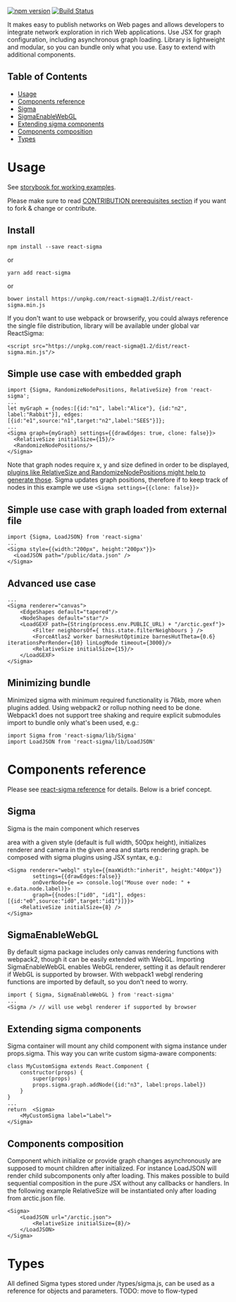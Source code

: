 [![npm version][img-1]][1]
[![Build Status][img-2]][2]

[img-1]: https://img.shields.io/npm/v/react-sigma.svg
[img-2]: https://travis-ci.org/dunnock/react-sigma.svg?branch=master

[1]: https://www.npmjs.com/package/react-sigma "npm version"
[2]: https://travis-ci.org/dunnock/react-sigma

It makes easy to publish networks on Web pages and allows developers to integrate network exploration in rich Web applications. Use JSX for graph configuration, including asynchronous graph loading. Library is lightweight and modular, so you can bundle only what you use. Easy to extend with additional components.

## Table of Contents

- [Usage](#usage)
- [Components reference](#components-reference)
 - [Sigma](#sigma)
 - [SigmaEnableWebGL](#sigmaenablewebgl)
 - [Extending sigma components](#extending-sigma-components)
 - [Components composition](#components-composition)
- [Types](#types)

# Usage

See [storybook for working examples](https://dunnock.github.io/react-sigma/).

Please make sure to read [CONTRIBUTION prerequisites section](https://github.com/dunnock/react-sigma/blob/master/CONTRIBUTION.md#prerequisites) if you want to fork & change or contribute.

## Install

`npm install --save react-sigma`

or

`yarn add react-sigma`

or

`bower install https://unpkg.com/react-sigma@1.2/dist/react-sigma.min.js`

If you don't want to use webpack or browserify, you could always reference the
single file distribution, library will be available under global var ReactSigma:

`<script src="https://unpkg.com/react-sigma@1.2/dist/react-sigma.min.js"/>`

## Simple use case with embedded graph

```
import {Sigma, RandomizeNodePositions, RelativeSize} from 'react-sigma';
...
let myGraph = {nodes:[{id:"n1", label:"Alice"}, {id:"n2", label:"Rabbit"}], edges:[{id:"e1",source:"n1",target:"n2",label:"SEES"}]};
...
<Sigma graph={myGraph} settings={{drawEdges: true, clone: false}}>
  <RelativeSize initialSize={15}/>
  <RandomizeNodePositions/>
</Sigma>
```
Note that graph nodes require x, y and size defined in order to be displayed, [plugins like RelativeSize and RandomizeNodePositions might help to generate those](https://github.com/dunnock/react-sigma/blob/master/DOCS.md#nodes-distribution). Sigma updates graph positions, therefore if to keep track of nodes in this example we use 
`<Sigma settings={{clone: false}}>`

## Simple use case with graph loaded from external file

```
import {Sigma, LoadJSON} from 'react-sigma'
...
<Sigma style={{width:"200px", height:"200px"}}>
  <LoadJSON path="/public/data.json" />
</Sigma>
```

## Advanced use case
```
...
<Sigma renderer="canvas">
	<EdgeShapes default="tapered"/>
	<NodeShapes default="star"/>
	<LoadGEXF path={String(process.env.PUBLIC_URL) + "/arctic.gexf"}>
		<Filter neighborsOf={ this.state.filterNeighbours } />
		<ForceAtlas2 worker barnesHutOptimize barnesHutTheta={0.6} iterationsPerRender={10} linLogMode timeout={3000}/>
		<RelativeSize initialSize={15}/>
	</LoadGEXF>
</Sigma>
```

## Minimizing bundle

Minimized sigma with minimum required functionality is 76kb, more when plugins added.
Using webpack2 or rollup nothing need to be done. Webpack1 does not support tree shaking and require explicit submodules import to bundle only what's been used, e.g.:
```
import Sigma from 'react-sigma/lib/Sigma'
import LoadJSON from 'react-sigma/lib/LoadJSON'
```

# Components reference

Please see [react-sigma reference](https://github.com/dunnock/react-sigma/blob/master/DOCS.md) for details. Below is a brief concept.

## Sigma

Sigma is the main component which reserves <div> area with a given style (default is full width, 500px height),
initializes renderer and camera in the given area and starts rendering graph.
<Sigma> be composed with sigma plugins using JSX syntax, e.g.:

```
<Sigma renderer="webgl" style={{maxWidth:"inherit", height:"400px"}}
		settings={{drawEdges:false}}
		onOverNode={e => console.log("Mouse over node: " + e.data.node.label)}>
		graph={{nodes:["id0", "id1"], edges:[{id:"e0",source:"id0",target:"id1"}]}}>
	<RelativeSize initialSize={8} />
</Sigma>
```

## SigmaEnableWebGL

By default sigma package includes only canvas rendering functions with webpack2, though it can be easily extended with WebGL. Importing SigmaEnableWebGL enables WebGL renderer, setting it as default renderer if WebGL is supported by browser. With webpack1 webgl rendering functions are imported by default, so you don't need to worry.

```
import { Sigma, SigmaEnableWebGL } from 'react-sigma'
...
<Sigma /> // will use webgl renderer if supported by browser
```

## Extending sigma components

Sigma container will mount any child component with sigma instance under props.sigma. This way you can write custom sigma-aware components:

```
class MyCustomSigma extends React.Component {
	constructor(props) {
		super(props)
		props.sigma.graph.addNode({id:"n3", label:props.label})
	}
}
...
return  <Sigma>
	<MyCustomSigma label="Label">
</Sigma>
```

## Components composition

Component which initialize or provide graph changes asynchronously are supposed to mount children
after initialized. For instance LoadJSON will render child subcomponents only after loading. This makes possible to build sequential composition in the pure JSX without any callbacks or handlers. In the following example RelativeSize will be instantiated only after loading from arctic.json file.


```
<Sigma>
	<LoadJSON url="/arctic.json">
		<RelativeSize initialSize={8}/>
	</LoadJSON>
</Sigma>
```

# Types

All defined Sigma types stored under /types/sigma.js, can be used as a reference for objects and parameters.
TODO: move to flow-typed
